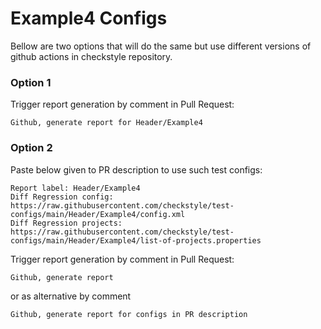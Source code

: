 # Example4 Configs

Bellow are two options that will do the same but use different versions
of github actions in checkstyle repository.


### Option 1
Trigger report generation by comment in Pull Request:
```
Github, generate report for Header/Example4
```

### Option 2

Paste below given to PR description to use such test configs:
```
Report label: Header/Example4
Diff Regression config: https://raw.githubusercontent.com/checkstyle/test-configs/main/Header/Example4/config.xml
Diff Regression projects: https://raw.githubusercontent.com/checkstyle/test-configs/main/Header/Example4/list-of-projects.properties
```

Trigger report generation by comment in Pull Request:
```
Github, generate report
```
or as alternative by comment
```
Github, generate report for configs in PR description
```
